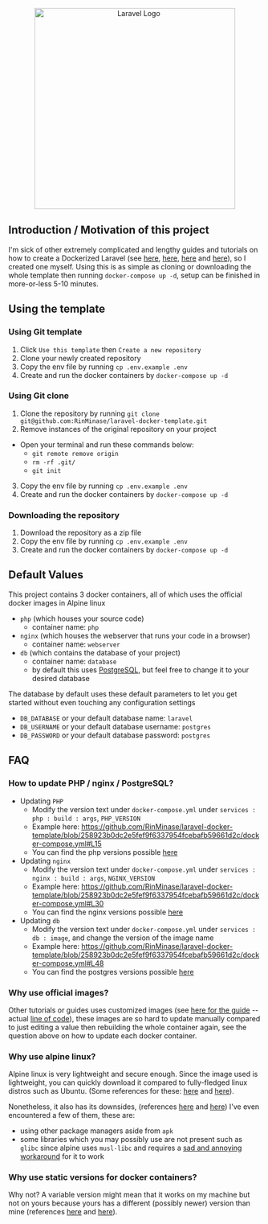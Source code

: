 <p align="center"><a href="https://laravel.com" target="_blank"><img src="https://raw.githubusercontent.com/laravel/art/master/logo-lockup/5%20SVG/2%20CMYK/1%20Full%20Color/laravel-logolockup-cmyk-red.svg" width="400" alt="Laravel Logo"></a></p>

## Introduction / Motivation of this project
I'm sick of other extremely complicated and lengthy guides and tutorials on how to create a Dockerized Laravel (see [here](https://www.cloudsigma.com/deploying-laravel-nginx-and-mysql-with-docker-compose/), [here](https://www.digitalocean.com/community/tutorials/how-to-install-and-set-up-laravel-with-docker-compose-on-ubuntu-22-04), [here](https://blog.logrocket.com/how-to-run-laravel-docker-compose-ubuntu-v22-04/) and [here](https://www.twilio.com/blog/get-started-docker-laravel)), so I created one myself. Using this is as simple as cloning or downloading the whole template then running `docker-compose up -d`, setup can be finished in more-or-less 5-10 minutes.

## Using the template

### Using Git template
1. Click `Use this template` then `Create a new repository`
2. Clone your newly created repository
3. Copy the env file by running `cp .env.example .env`
4. Create and run the docker containers by `docker-compose up -d`

### Using Git clone
1. Clone the repository by running `git clone git@github.com:RinMinase/laravel-docker-template.git`
2. Remove instances of the original repository on your project
  - Open your terminal and run these commands below:
    - `git remote remove origin`
    - `rm -rf .git/`
    - `git init`
3. Copy the env file by running `cp .env.example .env`
4. Create and run the docker containers by `docker-compose up -d`

### Downloading the repository
1. Download the repository as a zip file
2. Copy the env file by running `cp .env.example .env`
3. Create and run the docker containers by `docker-compose up -d`

## Default Values

This project contains 3 docker containers, all of which uses the official docker images in Alpine linux
- `php` (which houses your source code)
  - container name: `php`
- `nginx` (which houses the webserver that runs your code in a browser)
  - container name: `webserver`
- `db` (which contains the database of your project)
  - container name: `database`
  - by default this uses [PostgreSQL](https://www.postgresql.org/), but feel free to change it to your desired database

The database by default uses these default parameters to let you get started without even touching any configuration settings
- `DB_DATABASE` or your default database name: `laravel`
- `DB_USERNAME` or your default database username: `postgres`
- `DB_PASSWORD` or your default database password: `postgres`

## FAQ

### How to update PHP / nginx / PostgreSQL?

- Updating `PHP`
  - Modify the version text under `docker-compose.yml` under `services : php : build : args`, `PHP_VERSION`
  - Example here: https://github.com/RinMinase/laravel-docker-template/blob/258923b0dc2e5fef9f6337954fcebafb59661d2c/docker-compose.yml#L15
  - You can find the php versions possible [here](https://hub.docker.com/_/php/tags?page=1&name=fpm-alpine)
- Updating `nginx`
  - Modify the version text under `docker-compose.yml` under `services : nginx : build : args`, `NGINX_VERSION`
  - Example here: https://github.com/RinMinase/laravel-docker-template/blob/258923b0dc2e5fef9f6337954fcebafb59661d2c/docker-compose.yml#L30
  - You can find the nginx versions possible [here](https://hub.docker.com/_/nginx/tags?page=1&name=-alpine)
- Updating `db`
  - Modify the version text under `docker-compose.yml` under `services : db : image`, and change the version of the image name
  - Example here: https://github.com/RinMinase/laravel-docker-template/blob/258923b0dc2e5fef9f6337954fcebafb59661d2c/docker-compose.yml#L48
  - You can find the postgres versions possible [here](https://hub.docker.com/_/postgres/tags?page=1&name=-alpine)

### Why use official images?

Other tutorials or guides uses customized images (see [here for the guide](https://www.digitalocean.com/community/tutorials/how-to-install-and-set-up-laravel-with-docker-compose-on-ubuntu-22-04) -- actual [line of code](https://github.com/do-community/travellist-laravel-demo/blob/cb9abd07cb6e8fb46d12c0f9cd650f3a6b976307/docker-compose.yml#L10)), these images are so hard to update manually compared to just editing a value then rebuilding the whole container again, see the question above on how to update each docker container.

### Why use alpine linux?

  Alpine linux is very lightweight and secure enough. Since the image used is lightweight, you can quickly download it compared to fully-fledged linux distros such as Ubuntu. (Some references for these: [here](https://nickjanetakis.com/blog/the-3-biggest-wins-when-using-alpine-as-a-base-docker-image) and [here](https://sysdig.com/learn-cloud-native/container-security/what-is-docker-alpine/)).

Nonetheless, it also has its downsides, (references [here](https://dev.to/kakisoft/dockeralpine-why-you-should-avoid-alpine-linux-44he) and [here](https://www.linkedin.com/pulse/musl-libc-alpines-greatest-weakness-rogan-lynch)) I've even encountered a few of them, these are:
- using other package managers aside from `apk`
- some libraries which you may possibly use are not present such as `glibc` since alpine uses `musl-libc` and requires a [sad and annoying workaround](https://stackoverflow.com/a/37835009) for it to work

### Why use static versions for docker containers?

Why not? A variable version might mean that it works on my machine but not on yours because yours has a different (possibly newer) version than mine (references [here](https://nickjanetakis.com/blog/docker-tip-18-please-pin-your-docker-image-versions) and [here](https://docs.gradle.org/current/userguide/dependency_locking.html)).

